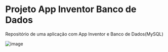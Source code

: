 # Projeto App Inventor Banco de Dados
Repositório de uma aplicação com App Inventor e Banco de Dados(MySQL)

![image](https://user-images.githubusercontent.com/87877222/129467880-be53eca6-4ae3-478f-a66e-6002ef6dc349.png)
